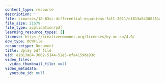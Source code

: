 ```yaml
---
content_type: resource
description: ''
file: /courses/18-03sc-differential-equations-fall-2011/e1813a843062514451e5efa4159de93c_TxG1iPXznBs.pdf
file_size: 21679
file_type: application/pdf
learning_resource_types: []
license: https://creativecommons.org/licenses/by-nc-sa/4.0/
ocw_type: OCWFile
resourcetype: Document
title: 3play pdf file
uid: e1813a84-3062-5144-51e5-efa4159de93c
video_files:
  video_thumbnail_file: null
video_metadata:
  youtube_id: null
---
```

